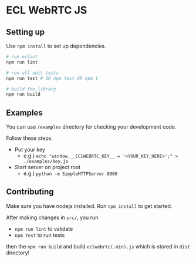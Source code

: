 # ECL WebRTC JS

## Setting up

Use `npm install` to set up dependencies.

```sh
# run eslint
npm run lint

# run all unit tests
npm run test # OR npm test OR npm t

# build the library
npm run build
```

## Examples

You can use `/examples` directory for checking your development code.

Follow these steps.

- Put your key
  - e.g.) `echo "window.__ECLWEBRTC_KEY__ = '<YOUR_KEY_HERE>';" > ./examples/key.js`
- Start server on project root
  - e.g.) `python -m SimpleHTTPServer 8000`

## Contributing

Make sure you have nodejs installed. Run `npm install` to get started.

After making changes in `src/`, you run

- `npm run lint` to validate
- `npm test` to run tests

then the `npm run build` and build `eclwebrtc(.min).js` which is stored in `dist` directory!
